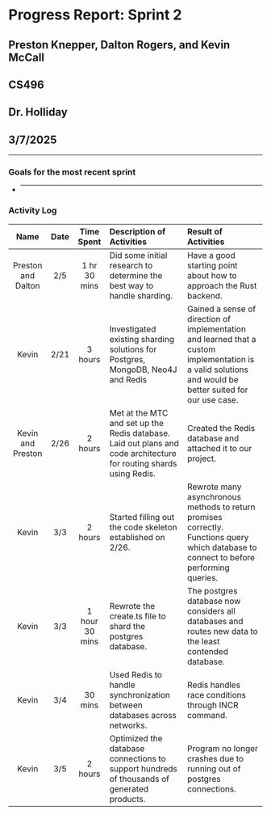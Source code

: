 # Progress Report: Sprint 2

## Preston Knepper, Dalton Rogers, and Kevin McCall

## CS496

## Dr. Holliday

## 3/7/2025

---

### Goals for the most recent sprint

- ***

### Activity Log

|        Name        | Date |   Time Spent   | Description of Activities                                                                                          | Result of Activities                                                                                                                                     |
| :----------------: | :--: | :------------: | :----------------------------------------------------------------------------------------------------------------- | :------------------------------------------------------------------------------------------------------------------------------------------------------- |
| Preston and Dalton | 2/5  |  1 hr 30 mins  | Did some initial research to determine the best way to handle sharding.                                            | Have a good starting point about how to approach the Rust backend.                                                                                       |
|       Kevin        | 2/21 |    3 hours     | Investigated existing sharding solutions for Postgres, MongoDB, Neo4J and Redis                                    | Gained a sense of direction of implementation and learned that a custom implementation is a valid solutions and would be better suited for our use case. |
| Kevin and Preston  | 2/26 |    2 hours     | Met at the MTC and set up the Redis database. Laid out plans and code architecture for routing shards using Redis. | Created the Redis database and attached it to our project.                                                                                               |
|       Kevin        | 3/3  |    2 hours     | Started filling out the code skeleton established on 2/26.                                                         | Rewrote many asynchronous methods to return promises correctly. Functions query which database to connect to before performing queries.                  |
|       Kevin        | 3/3  | 1 hour 30 mins | Rewrote the create.ts file to shard the postgres database.                                                         | The postgres database now considers all databases and routes new data to the least contended database.                                                   |
|       Kevin        | 3/4  |    30 mins     | Used Redis to handle synchronization between databases across networks.                                            | Redis handles race conditions through INCR command.                                                                                                      |
|       Kevin        | 3/5  |    2 hours     | Optimized the database connections to support hundreds of thousands of generated products.                         | Program no longer crashes due to running out of postgres connections.                                                                                    |
